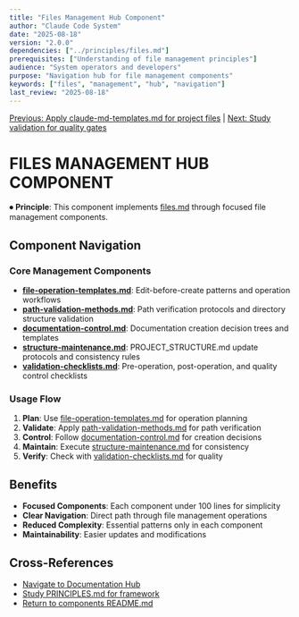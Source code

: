 ```yaml
---
title: "Files Management Hub Component"
author: "Claude Code System"
date: "2025-08-18"
version: "2.0.0"
dependencies: ["../principles/files.md"]
prerequisites: ["Understanding of file management principles"]
audience: "System operators and developers"
purpose: "Navigation hub for file management components"
keywords: ["files", "management", "hub", "navigation"]
last_review: "2025-08-18"
---
```


[Previous: Apply claude-md-templates.md for project files](claude-md-templates.md) | [Next: Study validation for quality gates](../principles/validation.md#forbidden-validation-practices)

# FILES MANAGEMENT HUB COMPONENT

⏺ **Principle**: This component implements [files.md](../principles/files.md) through focused file management components.

## Component Navigation

### Core Management Components
- **[file-operation-templates.md](file-operation-templates.md)**: Edit-before-create patterns and operation workflows
- **[path-validation-methods.md](path-validation-methods.md)**: Path verification protocols and directory structure validation
- **[documentation-control.md](documentation-control.md)**: Documentation creation decision trees and templates
- **[structure-maintenance.md](structure-maintenance.md)**: PROJECT_STRUCTURE.md update protocols and consistency rules
- **[validation-checklists.md](validation-checklists.md)**: Pre-operation, post-operation, and quality control checklists

### Usage Flow
1. **Plan**: Use [file-operation-templates.md](file-operation-templates.md) for operation planning
2. **Validate**: Apply [path-validation-methods.md](path-validation-methods.md) for path verification
3. **Control**: Follow [documentation-control.md](documentation-control.md) for creation decisions
4. **Maintain**: Execute [structure-maintenance.md](structure-maintenance.md) for consistency
5. **Verify**: Check with [validation-checklists.md](validation-checklists.md) for quality

## Benefits
- **Focused Components**: Each component under 100 lines for simplicity
- **Clear Navigation**: Direct path through file management operations
- **Reduced Complexity**: Essential patterns only in each component
- **Maintainability**: Easier updates and modifications

## Cross-References
- [Navigate to Documentation Hub](../index.md)
- [Study PRINCIPLES.md for framework](principles/PRINCIPLES.md)
- [Return to components README.md](README.md)